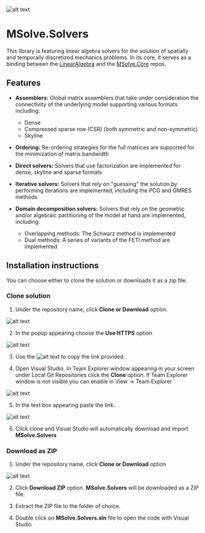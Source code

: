 ![alt text](http://mgroup.ntua.gr/wp-content/uploads/2018/05/MGroup52.png "MGroup")

# MSolve.Solvers
This library is featuring linear algebra solvers for the solution of spatially and temporally discretized mechanics problems. In its core, it serves as a binding between the [LinearAlgebra](https://github.com/mgroupntua/linearalgebra) and the [MSolve.Core](https://github.com/mgroupntua/MSolve.Core) repos.

## Features

- **Assemblers:** Global matrix assemblers that take under consideration the connectivity of the underlying model supporting various formats including:
  * Dense
  * Compressed sparse row (CSR) (both symmetric and non-symmetric)
  * Skyline
  
- **Ordering:** Re-ordering strategies for the full matrices are supported for the minimization of matrix bandwidth 
  
- **Direct solvers:** Solvers that use factorization are implemented for dense, skyline and sparse formats

- **Iterative solvers:** Solvers that rely on "guessing" the solution by performing iterations are implemented, including the PCG and GMRES methods
  
- **Domain decomposition solvers:** Solvers that rely on the geometric and/or algebraic partitioning of the model at hand are implemented, including:
  * Overlapping methods: The Schwarz method is implemented
  * Dual methods: A series of variants of the FETI method are implemented

## Installation instructions
You can choose either to clone the solution or downloads it as a zip file.

### Clone solution
1. Under the repository name, click **Clone or Download** option.

![alt text](https://github.com/mgroupntua/MSolve.Edu/blob/master/Images/CloneOrDownload.png "1")

2. In the popup appearing choose the **Use HTTPS** option.

![alt text](https://github.com/mgroupntua/MSolve.Edu/blob/master/Images/2.png "2")

3. Use the ![alt text](https://github.com/mgroupntua/MSolve.Edu/blob/master/Images/3.png "3") to copy the link provided.

4. Open Visual Studio. In Team Explorer window appearing in your screen under Local Git Repositories click the **Clone** option. If Team Explorer window is not visible you can enable in View -> Team Explorer

  ![alt text](https://github.com/mgroupntua/MSolve.Edu/blob/master/Images/4.png "4")
  
5. In the text box appearing paste the link.

 ![alt text](https://github.com/mgroupntua/MSolve.Edu/blob/master/Images/5.png "5")

6. Click clone and Visual Studio will automatically download and import **MSolve.Solvers**


### Download as ZIP
1. Under the repository name, click **Clone or Download** option

![alt text](https://github.com/mgroupntua/MSolve.Edu/blob/master/Images/CloneOrDownload.png "1")

2. Click **Download ZIP** option. **MSolve.Solvers** will be downloaded as a ZIP file.

3. Extract the ZIP file to the folder of choice.

4. Double click on **MSolve.Solvers.sln** file to open the code with Visual Studio

